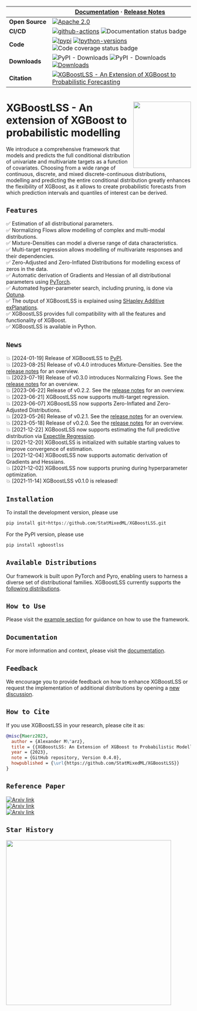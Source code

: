<h4 align="center">

|  | **[Documentation](https://statmixedml.github.io/XGBoostLSS/)** · **[Release Notes](https://github.com/StatMixedML/XGBoostLSS/releases)** |
|---|---|
| **Open&#160;Source** | [![Apache 2.0](https://img.shields.io/badge/License-Apache%203-2.0-blue.svg)](https://github.com/StatMixedML/XGBoostLSS/blob/master/LICENSE.txt) |
| **CI/CD** | [![github-actions](https://img.shields.io/github/actions/workflow/status/statmixedml/xgboostlss/unit-tests.yml?logo=github)](https://github.com/sktime/sktime/actions/workflows/wheels.yml) <img src="https://github.com/StatMixedML/XGBoostLSS/actions/workflows/mkdocs.yaml/badge.svg" alt="Documentation status badge"> |
| **Code** |  [![!pypi](https://img.shields.io/pypi/v/xgboostlss?color=orange)](https://pypi.org/project/xgboostlss/) [![!python-versions](https://img.shields.io/pypi/pyversions/xgboostlss)](https://www.python.org/) <img src="https://codecov.io/gh/StatMixedML/XGBoostLSS/branch/master/graph/badge.svg" alt="Code coverage status badge"> |
| **Downloads** | ![PyPI - Downloads](https://img.shields.io/pypi/dw/xgboostlss) ![PyPI - Downloads](https://img.shields.io/pypi/dm/xgboostlss) [![Downloads](https://static.pepy.tech/personalized-badge/sktime?period=total&units=international_system&left_color=grey&right_color=blue&left_text=cumulative%20(pypi))](https://pepy.tech/project/xgboostlss) |
| **Citation** | [![XGBoostLSS - An Extension of XGBoost to Probabilistic Forecasting](https://img.shields.io/badge/arXiv-XGBoostLSS%3A%20An%20extension%20of%20XGBoost%20to%20probabilistic%20forecasting-color=brightgreen)](https://arxiv.org/abs/1907.03178) |

<!---
[![Github License](https://img.shields.io/badge/license-Apache%202.0-lightblue.svg)](https://opensource.org/licenses/Apache-2.0)
[![Documentation](https://github.com/StatMixedML/XGBoostLSS/actions/workflows/mkdocs.yaml/badge.svg)](https://StatMixedML.github.io/XGBoostLSS/)
![Build Status](https://github.com/StatMixedML/XGBoostLSS/workflows/build%20status/badge.svg)
![GitHub repo size](https://img.shields.io/github/repo-size/StatMixedML/XGBoostLSS?label=repo%20size&color=lightblue)
![Code Coverage](https://raw.githubusercontent.com/StatMixedML/XGBoostLSS/coverage-badge/coverage.svg?raw=true)
![GitHub all releases](https://img.shields.io/github/downloads/StatMixedML/XGBoostLSS/total?color=lightblue)
[![HitCount](https://img.shields.io/endpoint?url=https%3A%2F%2Fhits.dwyl.com%2FStatMixedML%2FXGBoostLSS.json%3Fcolor%3Dgreen)](http://hits.dwyl.com/StatMixedML/XGBoostLSS)
[![contributions welcome](https://img.shields.io/badge/contributions-welcome-brightgreen.svg?style=flat)](https://github.com/dwyl/esta/issues)
-->

</h4>

#
<img align="right" width="156.5223" height="181.3" src="../master/figures/XGBoostLSS_inv.png">

# XGBoostLSS - An extension of XGBoost to probabilistic modelling
We introduce a comprehensive framework that models and predicts the full conditional distribution of univariate and multivariate targets as a function of covariates. Choosing from a wide range of continuous, discrete, and mixed discrete-continuous distributions, modelling and predicting the entire conditional distribution greatly enhances the flexibility of XGBoost, as it allows to create probabilistic forecasts from which prediction intervals and quantiles of interest can be derived.

## `Features`
:white_check_mark: Estimation of all distributional parameters. <br/>
:white_check_mark: Normalizing Flows allow modelling of complex and multi-modal distributions. <br/>
:white_check_mark: Mixture-Densities can model a diverse range of data characteristics. <br/>
:white_check_mark: Multi-target regression allows modelling of multivariate responses and their dependencies. <br/>
:white_check_mark: Zero-Adjusted and Zero-Inflated Distributions for modelling excess of zeros in the data. <br/>
:white_check_mark: Automatic derivation of Gradients and Hessian of all distributional parameters using [PyTorch](https://pytorch.org/docs/stable/autograd.html). <br/>
:white_check_mark: Automated hyper-parameter search, including pruning, is done via [Optuna](https://optuna.org/). <br/>
:white_check_mark: The output of XGBoostLSS is explained using [SHapley Additive exPlanations](https://github.com/dsgibbons/shap). <br/>
:white_check_mark: XGBoostLSS provides full compatibility with all the features and functionality of XGBoost. <br/>
:white_check_mark: XGBoostLSS is available in Python. <br/>

## `News`
:boom: [2024-01-19] Release of XGBoostLSS to [PyPI](https://pypi.org/project/xgboostlss/). <br/>
:boom: [2023-08-25] Release of v0.4.0 introduces Mixture-Densities. See the [release notes](https://github.com/StatMixedML/XGBoostLSS/releases) for an overview. <br/>
:boom: [2023-07-19] Release of v0.3.0 introduces Normalizing Flows. See the [release notes](https://github.com/StatMixedML/XGBoostLSS/releases) for an overview. <br/>
:boom: [2023-06-22] Release of v0.2.2. See the [release notes](https://github.com/StatMixedML/XGBoostLSS/releases) for an overview. <br/>
:boom: [2023-06-21] XGBoostLSS now supports multi-target regression. <br/>
:boom: [2023-06-07] XGBoostLSS now supports Zero-Inflated and Zero-Adjusted Distributions. <br/>
:boom: [2023-05-26] Release of v0.2.1. See the [release notes](https://github.com/StatMixedML/XGBoostLSS/releases) for an overview. <br/>
:boom: [2023-05-18] Release of v0.2.0. See the [release notes](https://github.com/StatMixedML/XGBoostLSS/releases) for an overview. <br/>
:boom: [2021-12-22] XGBoostLSS now supports estimating the full predictive distribution via [Expectile Regression](https://epub.ub.uni-muenchen.de/31542/1/1471082x14561155.pdf). <br/>
:boom: [2021-12-20] XGBoostLSS is initialized with suitable starting values to improve convergence of estimation. <br/>
:boom: [2021-12-04] XGBoostLSS now supports automatic derivation of Gradients and Hessians. <br/>
:boom: [2021-12-02] XGBoostLSS now supports pruning during hyperparameter optimization. <br/>
:boom: [2021-11-14] XGBoostLSS v0.1.0 is released!

## `Installation`
To install the development version, please use
```python
pip install git+https://github.com/StatMixedML/XGBoostLSS.git
```
For the PyPI version, please use
```python
pip install xgboostlss
```

## `Available Distributions`
Our framework is built upon PyTorch and Pyro, enabling users to harness a diverse set of distributional families. XGBoostLSS currently supports the [following distributions](https://statmixedml.github.io/XGBoostLSS/distributions/). 

## `How to Use`
Please visit the [example section](https://statmixedml.github.io/XGBoostLSS/examples/Gaussian_Regression/) for guidance on how to use the framework.

## `Documentation`
For more information and context, please visit the [documentation](https://statmixedml.github.io/XGBoostLSS/).

## `Feedback`
We encourage you to provide feedback on how to enhance XGBoostLSS or request the implementation of additional distributions by opening a [new discussion](https://github.com/StatMixedML/XGBoostLSS/discussions).

## `How to Cite`
If you use XGBoostLSS in your research, please cite it as:

```bibtex
@misc{Maerz2023,
  author = {Alexander M\"arz},
  title = {{XGBoostLSS: An Extension of XGBoost to Probabilistic Modelling}},
  year = {2023},
  note = {GitHub repository, Version 0.4.0},
  howpublished = {\url{https://github.com/StatMixedML/XGBoostLSS}}
}
```

## `Reference Paper`
[![Arxiv link](https://img.shields.io/badge/arXiv-Multi%20Target%20XGBoostLSS%20Regression-color=brightgreen)](https://arxiv.org/abs/2210.06831) <br/>
[![Arxiv link](https://img.shields.io/badge/arXiv-Distributional%20Gradient%20Boosting%20Machines-color=brightgreen)](https://arxiv.org/abs/2204.00778) <br/>
[![Arxiv link](https://img.shields.io/badge/arXiv-XGBoostLSS%3A%20An%20extension%20of%20XGBoost%20to%20probabilistic%20forecasting-color=brightgreen)](https://arxiv.org/abs/1907.03178) <br/>

<!---
März, Alexander (2022): [*Multi-Target XGBoostLSS Regression*](https://arxiv.org/abs/2210.06831). <br/>
März, A. and Kneib, T.: (2022) [*Distributional Gradient Boosting Machines*](https://arxiv.org/abs/2204.00778). <br/>
März, Alexander (2019): [*XGBoostLSS - An extension of XGBoost to probabilistic forecasting*](https://arxiv.org/abs/1907.03178). 
--->

## `Star History`
<a href="https://star-history.com/#StatMixedML/XGBoostLSS&Date">
    <img src="https://api.star-history.com/svg?repos=StatMixedML/XGBoostLSS&type=Date" width="450">
</a>
